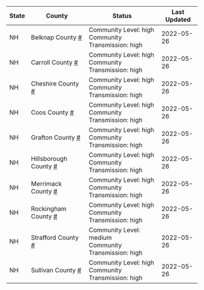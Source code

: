 State | County | Status | Last Updated
--- | --- | --- | --- 
NH | Belknap County <a href="#belknap_county">#</a> | <a name="belknap_county"></a>Community Level: high<br/>Community Transmission: high | 2022-05-26
NH | Carroll County <a href="#carroll_county">#</a> | <a name="carroll_county"></a>Community Level: high<br/>Community Transmission: high | 2022-05-26
NH | Cheshire County <a href="#cheshire_county">#</a> | <a name="cheshire_county"></a>Community Level: high<br/>Community Transmission: high | 2022-05-26
NH | Coos County <a href="#coos_county">#</a> | <a name="coos_county"></a>Community Level: high<br/>Community Transmission: high | 2022-05-26
NH | Grafton County <a href="#grafton_county">#</a> | <a name="grafton_county"></a>Community Level: high<br/>Community Transmission: high | 2022-05-26
NH | Hillsborough County <a href="#hillsborough_county">#</a> | <a name="hillsborough_county"></a>Community Level: high<br/>Community Transmission: high | 2022-05-26
NH | Merrimack County <a href="#merrimack_county">#</a> | <a name="merrimack_county"></a>Community Level: high<br/>Community Transmission: high | 2022-05-26
NH | Rockingham County <a href="#rockingham_county">#</a> | <a name="rockingham_county"></a>Community Level: high<br/>Community Transmission: high | 2022-05-26
NH | Strafford County <a href="#strafford_county">#</a> | <a name="strafford_county"></a>Community Level: medium<br/>Community Transmission: high | 2022-05-26
NH | Sullivan County <a href="#sullivan_county">#</a> | <a name="sullivan_county"></a>Community Level: high<br/>Community Transmission: high | 2022-05-26
